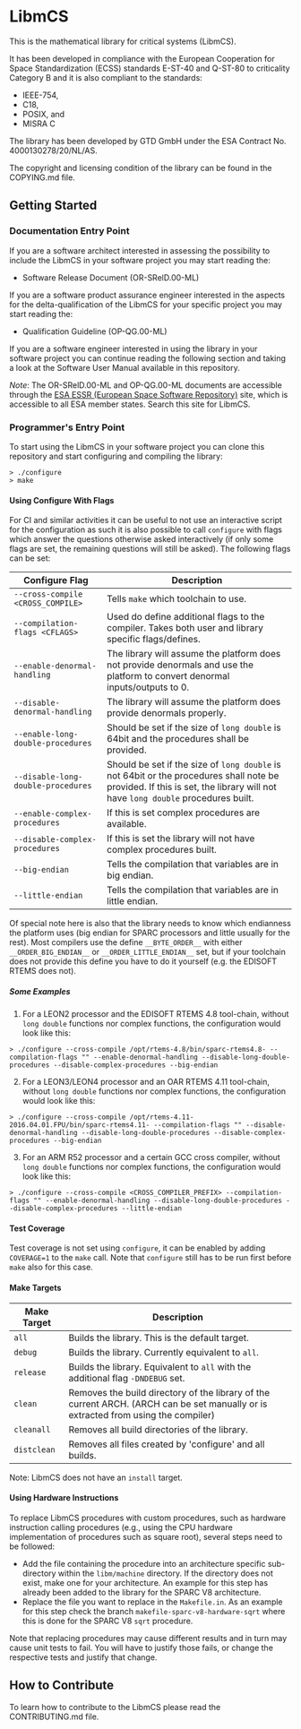 # LibmCS

This is the mathematical library for critical systems (LibmCS).

It has been developed in compliance with the European Cooperation for Space Standardization (ECSS) standards E-ST-40 and Q-ST-80 to criticality Category B and it is also compliant to the standards:

- IEEE-754,
- C18,
- POSIX, and
- MISRA C

The library has been developed by GTD GmbH under the ESA Contract No. 4000130278/20/NL/AS.

The copyright and licensing condition of the library can be found in the COPYING.md file.


## Getting Started

### Documentation Entry Point

If you are a software architect interested in assessing the possibility to include the LibmCS in your software project you may start reading the:

- Software Release Document (OR-SRelD.00-ML)

If you are a software product assurance engineer interested in the aspects for the delta-qualification of the LibmCS for your specific project you may start reading the:

- Qualification Guideline (OP-QG.00-ML)

If you are a software engineer interested in using the library in your software project you can continue reading the following section and taking a look at the Software User Manual available in this repository.

*Note*: The OR-SRelD.00-ML and OP-QG.00-ML documents are accessible through the [ESA ESSR (European Space Software Repository)](https://essr.esa.int/) site, which is accessible to all ESA member states. Search this site for LibmCS.

### Programmer's Entry Point

To start using the LibmCS in your software project you can clone this repository and start configuring and compiling the library:

```
> ./configure
> make
```

#### Using Configure With Flags

For CI and similar activities it can be useful to not use an interactive script for the configuration as such it is also possible to call `configure` with flags which answer the questions otherwise asked interactively (if only some flags are set, the remaining questions will still be asked). The following flags can be set:

| Configure Flag                     | Description                                                                                                                                                                 |
|------------------------------------|-----------------------------------------------------------------------------------------------------------------------------------------------------------------------------|
| `--cross-compile <CROSS_COMPILE>`  | Tells `make` which toolchain to use.                                                                                                                                        |
| `--compilation-flags <CFLAGS>`     | Used do define additional flags to the compiler. Takes both user and library specific flags/defines.                                                                        |
| `--enable-denormal-handling`       | The library will assume the platform does not provide denormals and use the platform to convert denormal inputs/outputs to 0.                                               |
| `--disable-denormal-handling`      | The library will assume the platform does provide denormals properly.                                                                                                       |
| `--enable-long-double-procedures`  | Should be set if the size of `long double` is 64bit and the procedures shall be provided.                                                                                   |
| `--disable-long-double-procedures` | Should be set if the size of `long double` is not 64bit or the procedures shall note be provided. If this is set, the library will not have `long double` procedures built. |
| `--enable-complex-procedures`      | If this is set complex procedures are available.                                                                                                                            |
| `--disable-complex-procedures`     | If this is set the library will not have complex procedures built.                                                                                                          |
| `--big-endian`                     | Tells the compilation that variables are in big endian.                                                                                                                     |
| `--little-endian`                  | Tells the compilation that variables are in little endian.                                                                                                                  |

Of special note here is also that the library needs to know which endianness the platform uses (big endian for SPARC processors and little usually for the rest). Most compilers use the define `__BYTE_ORDER__` with either `__ORDER_BIG_ENDIAN__` or `__ORDER_LITTLE_ENDIAN__` set, but if your toolchain does not provide this define you have to do it yourself (e.g. the EDISOFT RTEMS does not).

##### Some Examples

1. For a LEON2 processor and the EDISOFT RTEMS 4.8 tool-chain, without `long double` functions nor complex functions, the configuration would look like this:

```
> ./configure --cross-compile /opt/rtems-4.8/bin/sparc-rtems4.8- --compilation-flags "" --enable-denormal-handling --disable-long-double-procedures --disable-complex-procedures --big-endian
```

2. For a LEON3/LEON4 processor and an OAR RTEMS 4.11 tool-chain, without `long double` functions nor complex functions, the configuration would look like this:

```
> ./configure --cross-compile /opt/rtems-4.11-2016.04.01.FPU/bin/sparc-rtems4.11- --compilation-flags "" --disable-denormal-handling --disable-long-double-procedures --disable-complex-procedures --big-endian
```

3. For an ARM R52 processor and a certain GCC cross compiler,  without `long double` functions nor complex functions, the configuration would look like this:

```
> ./configure --cross-compile <CROSS_COMPILER_PREFIX> --compilation-flags "" --enable-denormal-handling --disable-long-double-procedures --disable-complex-procedures --little-endian
```


#### Test Coverage

Test coverage is not set using `configure`, it can be enabled by adding `COVERAGE=1` to the `make` call. Note that `configure` still has to be run first before `make` also for this case.

#### Make Targets

| Make Target | Description                                                                                                                        |
|-------------|------------------------------------------------------------------------------------------------------------------------------------|
| `all`       | Builds the library. This is the default target.                                                                                    |
| `debug`     | Builds the library. Currently equivalent to `all`.                                                                                 |
| `release`   | Builds the library. Equivalent to `all` with the additional flag `-DNDEBUG` set.                                                   |
| `clean`     | Removes the build directory of the library of the current ARCH. (ARCH can be set manually or is extracted from using the compiler) |
| `cleanall`  | Removes all build directories of the library.                                                                                      |
| `distclean` | Removes all files created by 'configure' and all builds.                                                                           |

Note: LibmCS does not have an `install` target.

#### Using Hardware Instructions

To replace LibmCS procedures with custom procedures, such as hardware instruction calling procedures (e.g., using the CPU hardware implementation of procedures such as square root), several steps need to be followed:

+ Add the file containing the procedure into an architecture specific sub-directory within the `libm/machine` directory. If the directory does not exist, make one for your architecture. An example for this step has already been added to the library for the SPARC V8 architecture.
+ Replace the file you want to replace in the `Makefile.in`. As an example for this step check the branch `makefile-sparc-v8-hardware-sqrt` where this is done for the SPARC V8 `sqrt` procedure.

Note that replacing procedures may cause different results and in turn may cause unit tests to fail. You will have to justify those fails, or change the respective tests and justify that change.


## How to Contribute

To learn how to contribute to the LibmCS please read the CONTRIBUTING.md file.
